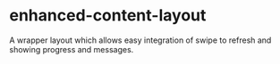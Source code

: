 # enhanced-content-layout
A wrapper layout which allows easy integration of swipe to refresh and showing progress and messages.
